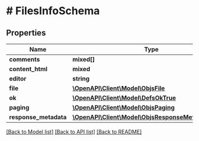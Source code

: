 # # FilesInfoSchema

## Properties

Name | Type | Description | Notes
------------ | ------------- | ------------- | -------------
**comments** | **mixed[]** |  |
**content_html** | **mixed** |  | [optional]
**editor** | **string** |  | [optional]
**file** | [**\OpenAPI\Client\Model\ObjsFile**](ObjsFile.md) |  |
**ok** | [**\OpenAPI\Client\Model\DefsOkTrue**](DefsOkTrue.md) |  |
**paging** | [**\OpenAPI\Client\Model\ObjsPaging**](ObjsPaging.md) |  | [optional]
**response_metadata** | [**\OpenAPI\Client\Model\ObjsResponseMetadataInner[]**](ObjsResponseMetadataInner.md) |  | [optional]

[[Back to Model list]](../../README.md#models) [[Back to API list]](../../README.md#endpoints) [[Back to README]](../../README.md)
